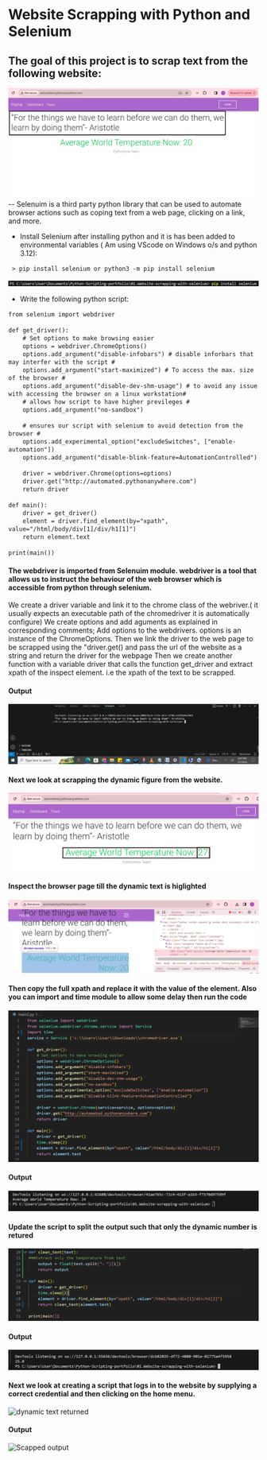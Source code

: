 #  Website Scrapping with Python and Selenium

## The goal of this project is to scrap text from the following website:
![Text ](./images/website.png)
-- Selenuim is a third party python library that can be used to automate browser actions such as coping text from a web page, clicking on a link, and more.

- Install Selenium after installing python and it is has been added to environmental variables ( Am using VScode on Windows o/s and python 3.12):
``` 
 > pip install selenium or python3 -m pip install selenium
```
![Scapped output ](./images/install-selenium.png)



- Write the following python script:
```
from selenium import webdriver

def get_driver():
    # Set options to make browsing easier
    options = webdriver.ChromeOptions()
    options.add_argument("disable-infobars") # disable inforbars that may interfer with the script #
    options.add_argument("start-maximized") # To access the max. size of the browser #
    options.add_argument("disable-dev-shm-usage") # to avoid any issue with accessing the browser on a linux workstation#
    # allows how script to have higher previleges #
    options.add_argument("no-sandbox") 

    # ensures our script with selenium to avoid detection from the browser #
    options.add_experimental_option("excludeSwitches", ["enable-automation"])
    options.add_argument("disable-blink-feature=AutomationControlled")

    driver = webdriver.Chrome(options=options)
    driver.get("http://automated.pythonanywhere.com")
    return driver

def main():
    driver = get_driver()
    element = driver.find_element(by="xpath", value="/html/body/div[1]/div/h1[1]")
    return element.text

print(main())
```
#### The webdriver is imported from  Selenuim module. webdriver is a tool that allows us to instruct the behaviour of the web browser which is accessible from python through selenium.
We create a driver variable and link it to the chrome class of the webriver.( it usually expects an executable path of the chromedriver it is automatically configure)
We create options and add aguments as explained in corresponding comments;
Add options to the webdrivers. options is an instance of the ChromeOptions. 
Then we link the driver to the web page to be scrapped using the "driver.get() and pass the url of the website as a string and return the driver for the webpage
Then we create another function with a variable driver that calls the function get_driver  and extract xpath of the inspect element. i.e the xpath of the text to be scrapped.

#### Output
![Scapped output ](./images/scrapped-output.png)

#### Next we look at scrapping the dynamic figure from the website.
![dynamic number](./images/website2.png)
#### Inspect the browser page till the dynamic text is higlighted
![inspecting the element](./images/website3.png)

#### Then copy the full xpath and replace it with the value of the element. Also you can import and time module to allow some delay then run the code
![inspecting the element](./images/xpatch.png)
#### Output
![Scapped output ](./images/scrapped-output2.png)
#### Update the script to split the output such that only the dynamic number is retured
![dynamic text returned](./images/scriptupdate.png)
#### Output
![Scapped output ](./images/scrapped-output3.png)

#### Next we look at creating a script that logs in to the website by supplying a correct credential and then clicking on the home menu.
![dynamic text returned](./images/scriptologin.png)
#### Output
![Scapped output ](./images/scrapped-output4.png)